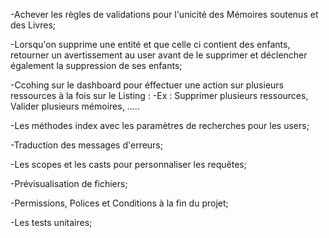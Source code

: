 -Achever les règles de validations pour l'unicité des Mémoires soutenus et des Livres;

-Lorsqu'on supprime une entité et que celle ci contient des enfants, retourner un avertissement au user avant de le supprimer et déclencher également la suppression de ses enfants;

-Ccohing sur le dashboard pour éffectuer une action sur plusieurs ressources à la fois sur le Listing : 
-Ex : Supprimer plusieurs ressources, Valider plusieurs mémoires, .....

-Les méthodes index avec les paramètres de recherches pour les users;

-Traduction des messages d'erreurs;

-Les scopes et les casts pour personnaliser les requêtes;

-Prévisualisation de fichiers;

-Permissions, Polices et Conditions à la fin du projet;

-Les tests unitaires;
